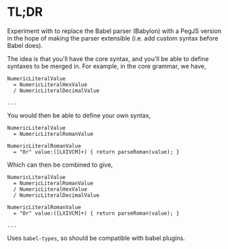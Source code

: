# TL;DR

Experiment with to replace the Babel parser (Babylon) with a PegJS version in the hope of making the parser extensible (i.e. add custom syntax before Babel does).

The idea is that you'll have the core syntax, and you'll be able to define syntaxes to be merged in. For example, in the core grammar, we have,

```
NumericLiteralValue
  = NumericLiteralHexValue
  / NumericLiteralDecimalValue

...
```

You would then be able to define your own syntax,

```
NumericLiteralValue
  = NumericLiteralRomanValue

NumericLiteralRomanValue
  = "0r" value:([LXIVCM]+) { return parseRoman(value); }
```

Which can then be combined to give,

```
NumericLiteralValue
  = NumericLiteralRomanValue
  / NumericLiteralHexValue
  / NumericLiteralDecimalValue

NumericLiteralRomanValue
  = "0r" value:([LXIVCM]+) { return parseRoman(value); }

...
```

Uses `babel-types`, so should be compatible with babel plugins.
